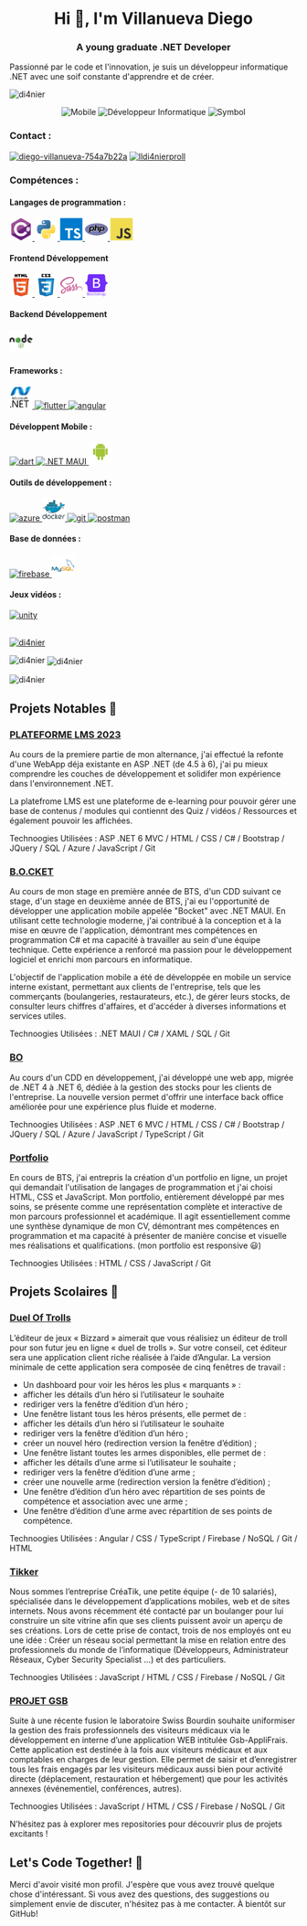 <h1 align="center">Hi 👋, I'm Villanueva Diego</h1>
<h3 align="center">A young graduate .NET Developer </h3>

Passionné par le code et l'innovation, je suis un développeur informatique .NET avec une soif constante d'apprendre et de créer.

<p align="left"> <img src="https://komarev.com/ghpvc/?username=di4nier&label=Profile%20views&color=000000&style=flat" alt="di4nier" /> </p>

<p align="center">
  <img src="https://diego-villanueva.web.app/Images/coding.png" alt="Mobile" style="width: fit-content; height: 7rem;">
  <img src="https://diego-villanueva.web.app/Images/Accueil/memarioooo.png" alt="Développeur Informatique" style="width: fit-content; height: 16rem;">
  <img src="https://diego-villanueva.web.app/Images/dish.png" alt="Symbol" style="width: fit-content; height: 7rem;">
</p>



<h3 align="left">Contact :</h3>
<p align="left">
<a href="https://linkedin.com/in/diego-villanueva-754a7b22a" target="blank"><img align="center" src="https://raw.githubusercontent.com/rahuldkjain/github-profile-readme-generator/master/src/images/icons/Social/linked-in-alt.svg" alt="diego-villanueva-754a7b22a" height="30" width="40" /></a>
<a href="https://instagram.com/lldi4nierproll" target="blank"><img align="center" src="https://raw.githubusercontent.com/rahuldkjain/github-profile-readme-generator/master/src/images/icons/Social/instagram.svg" alt="lldi4nierproll" height="30" width="40" /></a>
</p>

<h3 align="left">Compétences :</h3>
<p align="left">
  
  <h4>Langages de programmation :</h4><a href="https://www.w3schools.com/cs/" target="_blank" rel="noreferrer"> <img src="https://raw.githubusercontent.com/devicons/devicon/master/icons/csharp/csharp-original.svg" alt="csharp" width="40" height="40"/> </a> <a href="https://www.python.org" target="_blank" rel="noreferrer"> <img src="https://raw.githubusercontent.com/devicons/devicon/master/icons/python/python-original.svg" alt="python" width="40" height="40"/> </a> <a href="https://www.typescriptlang.org/" target="_blank" rel="noreferrer"> <img src="https://raw.githubusercontent.com/devicons/devicon/master/icons/typescript/typescript-original.svg" alt="typescript" width="40" height="40"/> </a> <a href="https://www.php.net" target="_blank" rel="noreferrer"> <img src="https://raw.githubusercontent.com/devicons/devicon/master/icons/php/php-original.svg" alt="php" width="40" height="40"/> </a>  <a href="https://developer.mozilla.org/en-US/docs/Web/JavaScript" target="_blank" rel="noreferrer"> <img src="https://raw.githubusercontent.com/devicons/devicon/master/icons/javascript/javascript-original.svg" alt="javascript" width="40" height="40"/> </a> 
  
  </br>

  <h4>Frontend Développement</h4> <a href="https://www.w3.org/html/" target="_blank" rel="noreferrer"> <img src="https://raw.githubusercontent.com/devicons/devicon/master/icons/html5/html5-original-wordmark.svg" alt="html5" width="40" height="40"/> </a> <a href="https://www.w3schools.com/css/" target="_blank" rel="noreferrer"> <img src="https://raw.githubusercontent.com/devicons/devicon/master/icons/css3/css3-original-wordmark.svg" alt="css3" width="40" height="40"/> </a> <a href="https://sass-lang.com" target="_blank" rel="noreferrer"> <img src="https://raw.githubusercontent.com/devicons/devicon/master/icons/sass/sass-original.svg" alt="sass" width="40" height="40"/> </a>  <a href="https://getbootstrap.com" target="_blank" rel="noreferrer"> <img src="https://raw.githubusercontent.com/devicons/devicon/master/icons/bootstrap/bootstrap-plain-wordmark.svg" alt="bootstrap" width="40" height="40"/> </a>
</br>


  <h4>Backend Développement</h4> 
 <a href="https://nodejs.org" target="_blank" rel="noreferrer"> <img src="https://raw.githubusercontent.com/devicons/devicon/master/icons/nodejs/nodejs-original-wordmark.svg" alt="nodejs" width="40" height="40"/> </a>
  </br>

  <h4>Frameworks :</h4> <a href="https://dotnet.microsoft.com/" target="_blank" rel="noreferrer"> <img src="https://raw.githubusercontent.com/devicons/devicon/master/icons/dot-net/dot-net-original-wordmark.svg" alt="dotnet" width="40" height="40"/> </a> <a href="https://flutter.dev" target="_blank" rel="noreferrer"> <img src="https://www.vectorlogo.zone/logos/flutterio/flutterio-icon.svg" alt="flutter" width="40" height="40"/> </a>  <a href="https://angular.io" target="_blank" rel="noreferrer"> <img src="https://angular.io/assets/images/logos/angular/angular.svg" alt="angular" width="40" height="40"/> </a>   
</br>

 <h4>Développent Mobile :</h4> <a href="https://dart.dev" target="_blank" rel="noreferrer"> <img src="https://www.vectorlogo.zone/logos/dartlang/dartlang-icon.svg" alt="dart" width="40" height="40"/>
 </a>  <a href="https://learn.microsoft.com/fr-fr/dotnet/maui/what-is-maui?view=net-maui-8.0" target="_blank" rel="noreferrer"> <img src="https://arctouch.com/wp-content/uploads/2021/08/dotnet-bot-maui-cross-platform-development.png" alt=".NET MAUI" width="40" height="40"/> </a>  <a href="https://developer.android.com" target="_blank" rel="noreferrer"> <img src="https://raw.githubusercontent.com/devicons/devicon/master/icons/android/android-original-wordmark.svg" alt="android" width="40" height="40"/> </a>
</br>

  <h4>Outils de développement :</h4>
 <a href="https://azure.microsoft.com/en-in/" target="_blank" rel="noreferrer"> <img src="https://www.vectorlogo.zone/logos/microsoft_azure/microsoft_azure-icon.svg" alt="azure" width="40" height="40"/> </a>  <a href="https://www.docker.com/" target="_blank" rel="noreferrer"> <img src="https://raw.githubusercontent.com/devicons/devicon/master/icons/docker/docker-original-wordmark.svg" alt="docker" width="40" height="40"/> </a>  <a href="https://git-scm.com/" target="_blank" rel="noreferrer"> <img src="https://www.vectorlogo.zone/logos/git-scm/git-scm-icon.svg" alt="git" width="40" height="40"/> </a>
 <a href="https://postman.com" target="_blank" rel="noreferrer"> <img src="https://www.vectorlogo.zone/logos/getpostman/getpostman-icon.svg" alt="postman" width="40" height="40"/> </a>

</br>

  <h4>Base de données :</h4>
 <a href="https://firebase.google.com/" target="_blank" rel="noreferrer"> <img src="https://www.vectorlogo.zone/logos/firebase/firebase-icon.svg" alt="firebase" width="40" height="40"/> </a> 
<a href="https://www.mysql.com/" target="_blank" rel="noreferrer"> <img src="https://raw.githubusercontent.com/devicons/devicon/master/icons/mysql/mysql-original-wordmark.svg" alt="mysql" width="40" height="40"/> </a>

 
</br>

<h4>Jeux vidéos :</h4>
 <a href="https://unity.com/" target="_blank" rel="noreferrer"> <img src="https://www.vectorlogo.zone/logos/unity3d/unity3d-icon.svg" alt="unity" width="40" height="40"/> </a> 
 
</br>
</br>

        

<p align="left"> <a href="https://github.com/ryo-ma/github-profile-trophy"><img src="https://github-profile-trophy.vercel.app/?username=di4nier" alt="di4nier" /></a> </p>

<p><img align="left" src="https://github-readme-stats.vercel.app/api/top-langs?username=di4nier&show_icons=true&locale=en&layout=compact" alt="di4nier" /></p>

<p>&nbsp;<img align="center" src="https://github-readme-stats.vercel.app/api?username=di4nier&show_icons=true&theme=dark&title_color=ffffff&locale=en" alt="di4nier" /></p>

<p><img align="center" src="https://github-readme-streak-stats.herokuapp.com/?user=di4nier&theme=dark" alt="di4nier" /></p>

## Projets Notables 🚀

### [PLATEFORME LMS 2023](https://lms.imail-france.net/)

Au cours de la premiere partie de mon alternance, j'ai effectué la refonte d'une WebApp déja existante en ASP .NET (de 4.5 à 6), j'ai pu mieux comprendre les couches de développement et solidifer mon expérience dans l'environnement .NET.

La platefrome LMS est une plateforme de e-learning pour pouvoir gérer une base de contenus / modules qui contiennt des Quiz / vidéos / Ressources et également pouvoir les affichées.

Technoogies Utilisées : ASP .NET 6 MVC / HTML / CSS / C# / Bootstrap / JQuery / SQL / Azure / JavaScript / Git


### [B.O.CKET](https://www.6xpos.fr/)

Au cours de mon stage en première année de BTS, d'un CDD suivant ce stage, d'un stage en deuxième année de BTS, j'ai eu l'opportunité de développer une application mobile appelée "Bocket" avec .NET MAUI. En utilisant cette technologie moderne, j'ai contribué à la conception et à la mise en œuvre de l'application, démontrant mes compétences en programmation C# et ma capacité à travailler au sein d'une équipe technique. Cette expérience a renforcé ma passion pour le développement logiciel et enrichi mon parcours en informatique.

L'objectif de l'application mobile a été de développée en mobile un service interne existant, permettant aux clients de l'entreprise, tels que les commerçants (boulangeries, restaurateurs, etc.), de gérer leurs stocks, de consulter leurs chiffres d'affaires, et d'accéder à diverses informations et services utiles.

Technoogies Utilisées : .NET MAUI / C# / XAML / SQL / Git

### [BO](https://www.6xpos.fr/)

Au cours d'un CDD en développement, j'ai développé une web app, migrée de .NET 4 à .NET 6, dédiée à la gestion des stocks pour les clients de l'entreprise. La nouvelle version permet d'offrir une interface back office améliorée pour une expérience plus fluide et moderne.

Technoogies Utilisées : ASP .NET 6 MVC / HTML / CSS / C# / Bootstrap / JQuery / SQL / Azure / JavaScript / TypeScript / Git


### [Portfolio](https://diego-villanueva.web.app/)

En cours de BTS, j'ai entrepris la création d'un portfolio en ligne, un projet qui demandait l'utilisation de langages de programmation et j'ai choisi HTML, CSS et JavaScript. Mon portfolio, entièrement développé par mes soins, se présente comme une représentation complète et interactive de mon parcours professionnel et académique. Il agit essentiellement comme une synthèse dynamique de mon CV, démontrant mes compétences en programmation et ma capacité à présenter de manière concise et visuelle mes réalisations et qualifications. (mon portfolio est responsive 😃)

Technoogies Utilisées : HTML / CSS / JavaScript / Git

## Projets Scolaires 🚀

### [Duel Of Trolls](http://www-etu-info.iut2.upmf-grenoble.fr/~villanud/info7/accueil)

L’éditeur de jeux « Bizzard » aimerait que vous réalisiez un éditeur de troll pour son futur jeu en
ligne « duel de trolls ». Sur votre conseil, cet éditeur sera une application client riche réalisée à
l’aide d’Angular.
La version minimale de cette application sera composée de cinq fenêtres de travail :
- Un dashboard pour voir les héros les plus « marquants » :
- afficher les détails d’un héro si l’utilisateur le souhaite
- rediriger vers la fenêtre d’édition d’un héro ;
- Une fenêtre listant tous les héros présents, elle permet de :
- afficher les détails d’un héro si l’utilisateur le souhaite
- rediriger vers la fenêtre d’édition d’un héro ;
- créer un nouvel héro (redirection version la fenêtre d’édition) ;
- Une fenêtre listant toutes les armes disponibles, elle permet de :
- afficher les détails d’une arme si l’utilisateur le souhaite ;
- rediriger vers la fenêtre d’édition d’une arme ;
- créer une nouvelle arme (redirection version la fenêtre d’édition) ;
- Une fenêtre d’édition d’un héro avec répartition de ses points de compétence et association avec
une arme ;
- Une fenêtre d’édition d’une arme avec répartition de ses points de compétence.

Technoogies Utilisées : Angular / CSS / TypeScript / Firebase / NoSQL / Git / HTML 


### [Tikker](https://projet-tikker.web.app/)

Nous sommes l’entreprise CréaTik, une petite équipe (- de 10 salariés), spécialisée dans le développement d’applications mobiles, web et de sites internets. Nous avons récemment été contacté par un boulanger pour lui construire un site vitrine afin que ses clients puissent avoir un aperçu de ses créations. Lors de cette prise de contact, trois de nos employés ont eu une idée : Créer un réseau social permettant la mise en relation entre des professionnels du monde de l’informatique (Développeurs, Administrateur Réseaux, Cyber Security Specialist …) et des particuliers.

Technoogies Utilisées : JavaScript / HTML / CSS / Firebase / NoSQL / Git


### [PROJET GSB](https://gsbprojectbjd.web.app/)

Suite à une récente fusion le laboratoire Swiss Bourdin souhaite uniformiser la gestion des frais professionnels des visiteurs médicaux via le développement en interne d’une application WEB intitulée Gsb-AppliFrais. Cette application est destinée à la fois aux visiteurs médicaux et aux comptables en charges de leur gestion. Elle permet de saisir et d’enregistrer tous les frais engagés par les visiteurs médicaux aussi bien pour activité directe (déplacement, restauration et hébergement) que pour les activités annexes (événementiel, conférences, autres).

Technoogies Utilisées : JavaScript / HTML / CSS / Firebase / NoSQL / Git

N'hésitez pas à explorer mes repositories pour découvrir plus de projets excitants !

## Let's Code Together! 🚀

Merci d'avoir visité mon profil. J'espère que vous avez trouvé quelque chose d'intéressant. Si vous avez des questions, des suggestions ou simplement envie de discuter, n'hésitez pas à me contacter. À bientôt sur GitHub!



<!-- # Bienvenue sur mon profil GitHub ! 👋

## Salut, je suis Villanueva Diego 👨‍💻

Passionné par le code et l'innovation, je suis un développeur informatique .NET avec une soif constante d'apprendre et de créer.

<p align="center">
  <img src="https://diego-villanueva.web.app/Images/coding.png" alt="Mobile" style="width: fit-content; height: 7rem;">
  <img src="https://diego-villanueva.web.app/Images/Accueil/memarioooo.png" alt="Développeur Informatique" style="width: fit-content; height: 16rem;">
  <img src="https://diego-villanueva.web.app/Images/dish.png" alt="Symbol" style="width: fit-content; height: 7rem;">
</p>


# Compétences 💻

- **Langages de programmation :** JavaScript, TypeScript, C#, Python, JQuery
- **Frameworks :** Angular, Node.js, ASP .NET, .NET MAUI
- **Base de données :** MySQL, SQL, NoSQL, Firebase,
- **Outils de développement :** Git, VS Code, VS, Azure
- **Conception :** HTML, CSS, SASS, Bootstrap

## Projets Notables 🚀

### [PLATEFORME LMS 2023](https://lms.imail-france.net/)

Au cours de la premiere partie de mon alternance, j'ai effectué la refonte d'une WebApp déja existante en ASP .NET (de 4.5 à 6), j'ai pu mieux comprendre les couches de développement et solidifer mon expérience dans l'environnement .NET.

La platefrome LMS est une plateforme de e-learning pour pouvoir gérer une base de contenus / modules qui contiennt des Quiz / vidéos / Ressources et également pouvoir les affichées.

Technoogies Utilisées : ASP .NET 6 MVC / HTML / CSS / C# / Bootstrap / JQuery / SQL / Azure / JavaScript / Git


### [B.O.CKET](https://www.6xpos.fr/)

Au cours de mon stage en première année de BTS, d'un CDD suivant ce stage, d'un stage en deuxième année de BTS, j'ai eu l'opportunité de développer une application mobile appelée "Bocket" avec .NET MAUI. En utilisant cette technologie moderne, j'ai contribué à la conception et à la mise en œuvre de l'application, démontrant mes compétences en programmation C# et ma capacité à travailler au sein d'une équipe technique. Cette expérience a renforcé ma passion pour le développement logiciel et enrichi mon parcours en informatique.

L'objectif de l'application mobile a été de développée en mobile un service interne existant, permettant aux clients de l'entreprise, tels que les commerçants (boulangeries, restaurateurs, etc.), de gérer leurs stocks, de consulter leurs chiffres d'affaires, et d'accéder à diverses informations et services utiles.

Technoogies Utilisées : .NET MAUI / C# / XAML / SQL / Git

### [BO](https://www.6xpos.fr/)

Au cours d'un CDD en développement, j'ai développé une web app, migrée de .NET 4 à .NET 6, dédiée à la gestion des stocks pour les clients de l'entreprise. La nouvelle version permet d'offrir une interface back office améliorée pour une expérience plus fluide et moderne.

Technoogies Utilisées : ASP .NET 6 MVC / HTML / CSS / C# / Bootstrap / JQuery / SQL / Azure / JavaScript / TypeScript / Git


### [Portfolio](https://diego-villanueva.web.app/)

En cours de BTS, j'ai entrepris la création d'un portfolio en ligne, un projet qui demandait l'utilisation de langages de programmation et j'ai choisi HTML, CSS et JavaScript. Mon portfolio, entièrement développé par mes soins, se présente comme une représentation complète et interactive de mon parcours professionnel et académique. Il agit essentiellement comme une synthèse dynamique de mon CV, démontrant mes compétences en programmation et ma capacité à présenter de manière concise et visuelle mes réalisations et qualifications. (mon portfolio est responsive 😃)

Technoogies Utilisées : HTML / CSS / JavaScript / Git

## Projets Scolaires 🚀

### [Duel Of Trolls](http://www-etu-info.iut2.upmf-grenoble.fr/~villanud/info7/accueil)

L’éditeur de jeux « Bizzard » aimerait que vous réalisiez un éditeur de troll pour son futur jeu en
ligne « duel de trolls ». Sur votre conseil, cet éditeur sera une application client riche réalisée à
l’aide d’Angular.
La version minimale de cette application sera composée de cinq fenêtres de travail :
- Un dashboard pour voir les héros les plus « marquants » :
- afficher les détails d’un héro si l’utilisateur le souhaite
- rediriger vers la fenêtre d’édition d’un héro ;
- Une fenêtre listant tous les héros présents, elle permet de :
- afficher les détails d’un héro si l’utilisateur le souhaite
- rediriger vers la fenêtre d’édition d’un héro ;
- créer un nouvel héro (redirection version la fenêtre d’édition) ;
- Une fenêtre listant toutes les armes disponibles, elle permet de :
- afficher les détails d’une arme si l’utilisateur le souhaite ;
- rediriger vers la fenêtre d’édition d’une arme ;
- créer une nouvelle arme (redirection version la fenêtre d’édition) ;
- Une fenêtre d’édition d’un héro avec répartition de ses points de compétence et association avec
une arme ;
- Une fenêtre d’édition d’une arme avec répartition de ses points de compétence.

Technoogies Utilisées : Angular / CSS / TypeScript / Firebase / NoSQL / Git / HTML 


### [Tikker](https://projet-tikker.web.app/)

Nous sommes l’entreprise CréaTik, une petite équipe (- de 10 salariés), spécialisée dans le développement d’applications mobiles, web et de sites internets. Nous avons récemment été contacté par un boulanger pour lui construire un site vitrine afin que ses clients puissent avoir un aperçu de ses créations. Lors de cette prise de contact, trois de nos employés ont eu une idée : Créer un réseau social permettant la mise en relation entre des professionnels du monde de l’informatique (Développeurs, Administrateur Réseaux, Cyber Security Specialist …) et des particuliers.

Technoogies Utilisées : JavaScript / HTML / CSS / Firebase / NoSQL / Git


### [PROJET GSB](https://gsbprojectbjd.web.app/)

Suite à une récente fusion le laboratoire Swiss Bourdin souhaite uniformiser la gestion des frais professionnels des visiteurs médicaux via le développement en interne d’une application WEB intitulée Gsb-AppliFrais. Cette application est destinée à la fois aux visiteurs médicaux et aux comptables en charges de leur gestion. Elle permet de saisir et d’enregistrer tous les frais engagés par les visiteurs médicaux aussi bien pour activité directe (déplacement, restauration et hébergement) que pour les activités annexes (événementiel, conférences, autres).

Technoogies Utilisées : JavaScript / HTML / CSS / Firebase / NoSQL / Git

N'hésitez pas à explorer mes repositories pour découvrir plus de projets excitants !

## Contactez-moi 📫

Vous pouvez me trouver sur [LinkedIn](https://fr.linkedin.com/in/diego-villanueva-754a7b22a/es?trk=people-guest_people_search-card) ou via [Email](diego.pro.villanueva@gmail.com). N'hésitez pas à me contacter pour des opportunités de collaboration, des discussions techniques ou simplement pour dire bonjour !

## Let's Code Together! 🚀

Merci d'avoir visité mon profil. J'espère que vous avez trouvé quelque chose d'intéressant. Si vous avez des questions, des suggestions ou simplement envie de discuter, n'hésitez pas à me contacter. À bientôt sur GitHub!


<!--### Hi there 👋
* 👂 My name is Villanueva Diego
* 🔭 I’m currently working as .NET Developer at Imail France
* 🌱 I’m currently learning ethical hacking
* 📫 How to reach me: diego.pro.villanueva@gmail.com
* ❤️ I love play video games

* 

**Di4nier/Di4nier** is a ✨ _special_ ✨ repository because its `README.md` (this file) appears on your GitHub profile.

Here are some ideas to get you started:

- 🔭 I’m currently working on ...
- 🌱 I’m currently learning ...
- 👯 I’m looking to collaborate on ...
- 🤔 I’m looking for help with ...
- 💬 Ask me about ...
- 📫 How to reach me: ...
- 😄 Pronouns: ...
- ⚡ Fun fact: ...
-->
